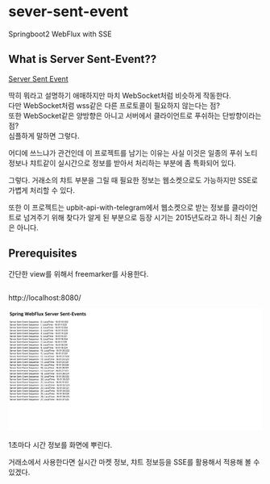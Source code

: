 # sever-sent-event
Springboot2 WebFlux with SSE

## What is Server Sent-Event??    

[Server Sent Event](https://www.w3schools.com/html/html5_serversentevents.asp)    

딱히 뭐라고 설명하기 애매하지만 마치 WebSocket처럼 비슷하게 작동한다.    
다만 WebSocket처럼 wss같은 다른 프로토콜이 필요하지 않는다는 점?    
또한 WebSocket같은 양방향은 아니고 서버에서 클라이언트로 푸쉬하는 단방향이라는 점?    
심플하게 말하면 그렇다. 

어디에 쓰느냐가 관건인데 이 프로젝트를 남기는 이유는 사실 이것은 일종의 푸쉬 노티 정보나 챠트같이 실시간으로 정보를 받아서 처리하는 부분에 좀 특화되어 있다.    

그렇다. 거래소의 챠트 부분을 그릴 때 필요한 정보는 웹소켓으로도 가능하지만 SSE로 가볍게 처리할 수 있다.


또한 이 프로젝트는 upbit-api-with-telegram에서 웹소켓으로 받는 정보를 클라이언트로 넘겨주기 위해 찾다가 알게 된 부분으로 등장 시기는 2015년도라고 하니 최신 기술은 아니다.    

## Prerequisites     

간단한 view를 위해서 freemarker를 사용한다.    

##

http://localhost:8080/    

![실행이미지](https://github.com/basquiat78/sever-sent-event/blob/master/capture/shot1.png)    

1초마다 시간 정보를 화면에 뿌린다.    

거래소에서 사용한다면 실시간 마켓 정보, 챠트 정보등을 SSE를 활용해서 적용해 볼 수 있겠다.     